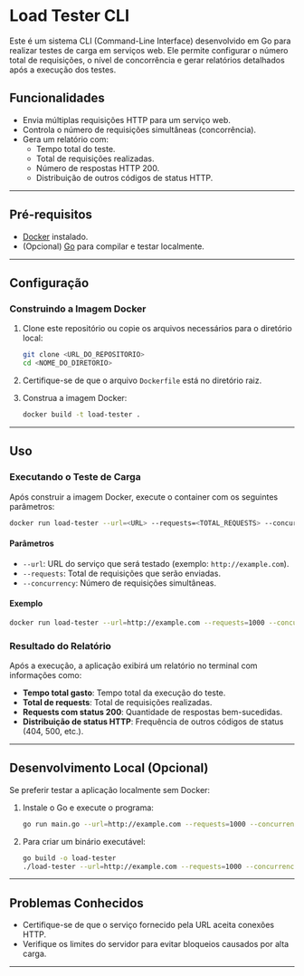 
# Load Tester CLI

Este é um sistema CLI (Command-Line Interface) desenvolvido em Go para realizar testes de carga em serviços web. Ele permite configurar o número total de requisições, o nível de concorrência e gerar relatórios detalhados após a execução dos testes.

## Funcionalidades

- Envia múltiplas requisições HTTP para um serviço web.
- Controla o número de requisições simultâneas (concorrência).
- Gera um relatório com:
  - Tempo total do teste.
  - Total de requisições realizadas.
  - Número de respostas HTTP 200.
  - Distribuição de outros códigos de status HTTP.

---

## Pré-requisitos

- [Docker](https://www.docker.com) instalado.
- (Opcional) [Go](https://golang.org) para compilar e testar localmente.

---

## Configuração

### Construindo a Imagem Docker

1. Clone este repositório ou copie os arquivos necessários para o diretório local:
   ```bash
   git clone <URL_DO_REPOSITORIO>
   cd <NOME_DO_DIRETORIO>
   ```

2. Certifique-se de que o arquivo `Dockerfile` está no diretório raiz.

3. Construa a imagem Docker:
   ```bash
   docker build -t load-tester .
   ```

---

## Uso

### Executando o Teste de Carga

Após construir a imagem Docker, execute o container com os seguintes parâmetros:

```bash
docker run load-tester --url=<URL> --requests=<TOTAL_REQUESTS> --concurrency=<CONCURRENCY_LEVEL>
```

#### Parâmetros

- `--url`: URL do serviço que será testado (exemplo: `http://example.com`).
- `--requests`: Total de requisições que serão enviadas.
- `--concurrency`: Número de requisições simultâneas.

#### Exemplo

```bash
docker run load-tester --url=http://example.com --requests=1000 --concurrency=10
```

### Resultado do Relatório

Após a execução, a aplicação exibirá um relatório no terminal com informações como:

- **Tempo total gasto**: Tempo total da execução do teste.
- **Total de requests**: Total de requisições realizadas.
- **Requests com status 200**: Quantidade de respostas bem-sucedidas.
- **Distribuição de status HTTP**: Frequência de outros códigos de status (404, 500, etc.).

---

## Desenvolvimento Local (Opcional)

Se preferir testar a aplicação localmente sem Docker:

1. Instale o Go e execute o programa:
   ```bash
   go run main.go --url=http://example.com --requests=1000 --concurrency=10
   ```

2. Para criar um binário executável:
   ```bash
   go build -o load-tester
   ./load-tester --url=http://example.com --requests=1000 --concurrency=10
   ```

---

## Problemas Conhecidos

- Certifique-se de que o serviço fornecido pela URL aceita conexões HTTP.
- Verifique os limites do servidor para evitar bloqueios causados por alta carga.

---
